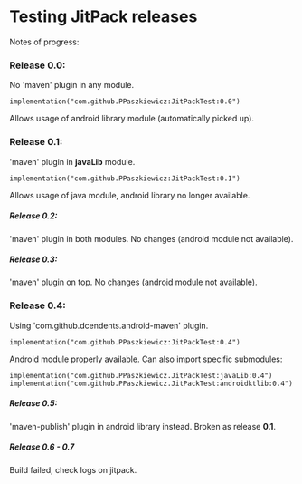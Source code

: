 # Testing JitPack releases

Notes of progress:

### Release 0.0:
No 'maven' plugin in any module. 

    implementation("com.github.PPaszkiewicz:JitPackTest:0.0")

Allows usage of android library module (automatically picked up).

### Release 0.1:
'maven' plugin in **javaLib** module. 

    implementation("com.github.PPaszkiewicz:JitPackTest:0.1")

Allows usage of java module, android library no longer available.

##### Release 0.2:
'maven' plugin in both modules. No changes (android module not available).

##### Release 0.3:
'maven' plugin on top. No changes (android module not available).

### Release 0.4:
Using 'com.github.dcendents.android-maven' plugin. 

    implementation("com.github.PPaszkiewicz:JitPackTest:0.4")
    
Android module properly available. Can also import specific submodules:

    implementation("com.github.PPaszkiewicz.JitPackTest:javaLib:0.4")
    implementation("com.github.PPaszkiewicz.JitPackTest:androidktlib:0.4")
    
##### Release 0.5:
'maven-publish' plugin in android library instead. Broken as release **0.1**.

##### Release 0.6 - 0.7
Build failed, check logs on jitpack.